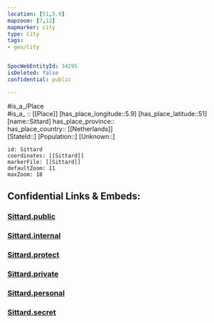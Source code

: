 ```yaml
---
location: [51,5.9] 
mapzoom: [7,12] 
mapmarker: city 
type: City
tags:
- geo/City


SpocWebEntityId: 34295
isDeleted: false
confidential: public

---
```

#is_a_/Place  
#is_a_ :: [[Place]] 
[has_place_longitude::5.9] 
[has_place_latitude::51] 
[name::Sittard] 
has_place_province::  
has_place_country:: [[Netherlands]]  
[StateId::] 
[Population::] 
[Unknown::] 


```leaflet
id: Sittard
coordinates: [[Sittard]] 
markerFile: [[Sittard]] 
defaultZoom: 11 
maxZoom: 18
```


## Confidential Links & Embeds: 

### [Sittard.public](/_public/\Earth\Continent\Europe\Europe~West\Netherlands\Provinces~Netherlands\Limburg\counties~Limburg\Sittard-GeleenSittard.public.md) 

### [Sittard.internal](/_internal/\Earth\Continent\Europe\Europe~West\Netherlands\Provinces~Netherlands\Limburg\counties~Limburg\Sittard-GeleenSittard.internal.md) 

### [Sittard.protect](/_protect/\Earth\Continent\Europe\Europe~West\Netherlands\Provinces~Netherlands\Limburg\counties~Limburg\Sittard-GeleenSittard.protect.md) 

### [Sittard.private](/_private/\Earth\Continent\Europe\Europe~West\Netherlands\Provinces~Netherlands\Limburg\counties~Limburg\Sittard-GeleenSittard.private.md) 

### [Sittard.personal](/_personal/\Earth\Continent\Europe\Europe~West\Netherlands\Provinces~Netherlands\Limburg\counties~Limburg\Sittard-GeleenSittard.personal.md) 

### [Sittard.secret](/_secret/\Earth\Continent\Europe\Europe~West\Netherlands\Provinces~Netherlands\Limburg\counties~Limburg\Sittard-GeleenSittard.secret.md)

